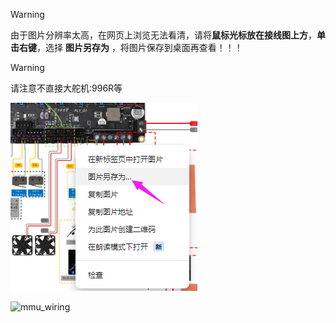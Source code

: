 

>[!WARNING]
>
>由于图片分辨率太高，在网页上浏览无法看清，请将**鼠标光标放在接线图上方**，**单击右键**，选择 **图片另存为** ，将图片保存到桌面再查看！！！

>[!WARNING]
>
>请注意不直接大舵机:996R等



![save](../../images/boards/fly_d7/save.png)

![mmu_wiring](../../images/boards/fly_mmu/mmu_wiring.png)



